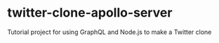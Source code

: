 # twitter-clone-apollo-server
Tutorial project for using GraphQL and Node.js to make a Twitter clone
